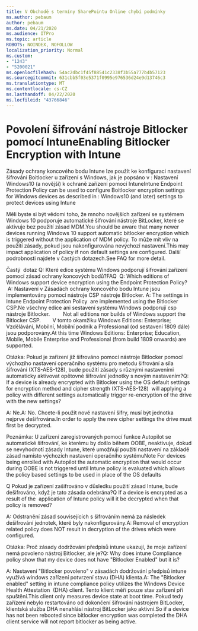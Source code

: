 ```yaml
---
title: V Obchodě s termíny SharePointu Online chybí podmínky
ms.author: pebaum
author: pebaum
ms.date: 04/21/2020
ms.audience: ITPro
ms.topic: article
ROBOTS: NOINDEX, NOFOLLOW
localization_priority: Normal
ms.custom:
- "1243"
- "5200021"
ms.openlocfilehash: 54ac2dbc1f45f88541c2338f3b55a777b4b57123
ms.sourcegitcommit: 631cbb5f03e5371f0995e976536d24e9d13746c3
ms.translationtype: MT
ms.contentlocale: cs-CZ
ms.lasthandoff: 04/22/2020
ms.locfileid: "43766846"
---
```

# <a name="enabling-bitlocker-encryption-with-intune"></a><span data-ttu-id="3baeb-102">Povolení šifrování nástroje Bitlocker pomocí Intune</span><span class="sxs-lookup"><span data-stu-id="3baeb-102">Enabling Bitlocker Encryption with Intune</span></span>

<span data-ttu-id="3baeb-103">Zásady ochrany koncového bodu Intune lze použít ke konfiguraci nastavení šifrování Boitlocker u zařízení s Windows, jak je popsáno v : Nastavení Windows10 (a novější) k ochraně zařízení pomocí Intune</span><span class="sxs-lookup"><span data-stu-id="3baeb-103">Intune Endpoint Protection Policy can be used to configure Boitlocker encryption settings for Windows devices as described in : Windows10 (and later) settings to protect devices using Intune</span></span>

<span data-ttu-id="3baeb-104">Měli byste si být vědomi toho, že mnoho novějších zařízení se systémem Windows 10 podporuje automatické šifrování nástroje BitLocker, které se aktivuje bez použití zásad MDM.</span><span class="sxs-lookup"><span data-stu-id="3baeb-104">You should be aware that many newer devices running Windows 10 support automatic bitlocker encryption which is triggered without the application of MDM policy.</span></span> <span data-ttu-id="3baeb-105">To může mít vliv na použití zásady, pokud jsou nakonfigurována nevýchozí nastavení.</span><span class="sxs-lookup"><span data-stu-id="3baeb-105">This may impact application of policy if non default settings are configured.</span></span> <span data-ttu-id="3baeb-106">Další podrobnosti najdete v častých dotazech.</span><span class="sxs-lookup"><span data-stu-id="3baeb-106">See FAQ for more detail.</span></span>


<span data-ttu-id="3baeb-107">Častý  dotaz Q: Které edice systému Windows podporují šifrování zařízení pomocí zásad ochrany koncových bodů?</span><span class="sxs-lookup"><span data-stu-id="3baeb-107">FAQ  Q: Which editions of Windows support device encryption using the Endpoint Protection Policy?</span></span>
<span data-ttu-id="3baeb-108"> A: Nastavení v Zásadách ochrany koncového bodu Intune jsou implementovány pomocí nástroje CSP nástroje Bitlocker.</span><span class="sxs-lookup"><span data-stu-id="3baeb-108"> A: The settings in Intune Endpoint Protection Policy  are implemented using the Bitlocker CSP.</span></span><span data-ttu-id="3baeb-109">Ne všechny edice ani sestavení systému Windows podporují csp nástroje Bitlocker. 
     </span><span class="sxs-lookup"><span data-stu-id="3baeb-109">  Not all editions nor builds of Windows support the Bitlocker CSP. 
     </span></span> <span data-ttu-id="3baeb-110">V tomto okamžiku Windows Editions: Enterprise; Vzdělávání, Mobilní, Mobilní podnik a Professional (od sestavení 1809 dále) jsou podporovány.</span><span class="sxs-lookup"><span data-stu-id="3baeb-110">At this time Windows Editions: Enterprise; Education, Mobile, Mobile Enterprise and Professional (from build 1809 onwards) are supported.</span></span>




<span data-ttu-id="3baeb-111">Otázka: Pokud je zařízení již šifrováno pomocí nástroje Bitlocker pomocí výchozího nastavení operačního systému pro metodu šifrování a síla šifrování (XTS-AES-128), bude použití zásady s různými nastaveními automaticky aktivovat opětovné šifrování jednotky s novým nastavením?</span><span class="sxs-lookup"><span data-stu-id="3baeb-111">Q: If a device is already encrypted with Bitlocker using the OS default settings for encryption method and cipher strength (XTS-AES-128)  will applying a policy with different settings automatically trigger re-encryption of the drive with the new settings?</span></span>

<span data-ttu-id="3baeb-112">A: Ne.</span><span class="sxs-lookup"><span data-stu-id="3baeb-112">A: No.</span></span> <span data-ttu-id="3baeb-113">Chcete-li použít nové nastavení šifry, musí být jednotka nejprve dešifrována.</span><span class="sxs-lookup"><span data-stu-id="3baeb-113">In order to apply the new cipher settings the drive must first be decrypted.</span></span>

<span data-ttu-id="3baeb-114">Poznámka: U zařízení zaregistrovaných pomocí funkce Autopilot se automatické šifrování, ke kterému by došlo během OOBE, neaktivuje, dokud se nevyhodnotí zásady Intune, které umožňují použití nastavení na základě zásad namísto výchozích nastavení operačního systému</span><span class="sxs-lookup"><span data-stu-id="3baeb-114">Note For devices being enrolled with Autopilot the automatic encryption that would occur during OOBE is not triggered until Intune policy is evaluated which allows the policy based settings to be used in place of the OS defaults</span></span>




<span data-ttu-id="3baeb-115">Q Pokud je zařízení zašifrováno v důsledku použití zásad Intune, bude dešifrováno, když je tato zásada odebrána?</span><span class="sxs-lookup"><span data-stu-id="3baeb-115">Q If a device is encrypted as a result of the  application of Intune policy will it be decrypted when that policy is removed?</span></span>

<span data-ttu-id="3baeb-116">A: Odstranění zásad souvisejících s šifrováním nemá za následek dešifrování jednotek, které byly nakonfigurovány.</span><span class="sxs-lookup"><span data-stu-id="3baeb-116">A: Removal of encryption related policy does NOT result in decryption of the drives which were configured.</span></span>




<span data-ttu-id="3baeb-117">Otázka: Proč zásady dodržování předpisů intune ukazují, že moje zařízení nemá povoleno nástroj Bitlocker, ale je?</span><span class="sxs-lookup"><span data-stu-id="3baeb-117">Q: Why does intune Compliance policy show that my device does not have "Bitlocker Enabled" but it is?</span></span>

<span data-ttu-id="3baeb-118">A: Nastavení "Bitlocker povoleno" v zásadách dodržování předpisů intune využívá windows zařízení potvrzení stavu (DHA) klienta.</span><span class="sxs-lookup"><span data-stu-id="3baeb-118">A: The "Bitlocker enabled" setting in intune compliance policy utilizes the Windows Device Health Attestation  (DHA) client.</span></span> <span data-ttu-id="3baeb-119">Tento klient měří pouze stav zařízení při spuštění.</span><span class="sxs-lookup"><span data-stu-id="3baeb-119">This client only measures device state at boot time.</span></span> <span data-ttu-id="3baeb-120">Pokud tedy zařízení nebylo restartováno od dokončení šifrování nástrojem BitLocker, klientská služba DHA nenahlásí nástroj BitLocker jako aktivní.</span><span class="sxs-lookup"><span data-stu-id="3baeb-120">So if a device has not been rebooted since bitlocker encryption was completed the DHA client service will not report bitlocker as being active.</span></span>